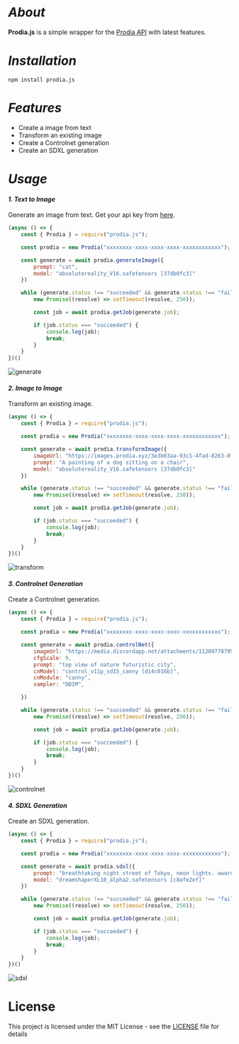 # ___About___
**Prodia.js** is a simple wrapper for the [Prodia API](https://prodia.com/) with latest features.

# ___Installation___
```
npm install prodia.js
```

# ___Features___
- Create a image from text
- Transform an existing image
- Create a Controlnet generation
- Create an SDXL generation

# ___Usage___
#### ___1. Text to Image___
Generate an image from text. Get your api key from [here](https://prodia.com/).

```js
(async () => {
    const { Prodia } = require("prodia.js");

    const prodia = new Prodia("xxxxxxxx-xxxx-xxxx-xxxx-xxxxxxxxxxxx"); // your api key

    const generate = await prodia.generateImage({
        prompt: "cat",
        model: "absolutereality_V16.safetensors [37db0fc3]"
    })

    while (generate.status !== "succeeded" && generate.status !== "failed") {
        new Promise((resolve) => setTimeout(resolve, 250));

        const job = await prodia.getJob(generate.job);

        if (job.status === "succeeded") {
            console.log(job);
            break;
        }
    }
})()
```
![generate](./assets/generate.png)

#### ___2. Image to Image___
Transform an existing image.

```js
(async () => {
    const { Prodia } = require("prodia.js");

    const prodia = new Prodia("xxxxxxxx-xxxx-xxxx-xxxx-xxxxxxxxxxxx");

    const generate = await prodia.transformImage({
        imageUrl: "https://images.prodia.xyz/3e3b03aa-93c1-4fad-8263-0ff78ac49257.png",
        prompt: "A painting of a dog sitting on a chair",
        model: "absolutereality_V16.safetensors [37db0fc3]"
    })

    while (generate.status !== "succeeded" && generate.status !== "failed") {
        new Promise((resolve) => setTimeout(resolve, 250));

        const job = await prodia.getJob(generate.job);

        if (job.status === "succeeded") {
            console.log(job);
            break;
        }
    }
})()
```
![transform](./assets/transform.png)

#### ___3. Controlnet Generation___
Create a Controlnet generation.

```js
(async () => {
    const { Prodia } = require("prodia.js");

    const prodia = new Prodia("xxxxxxxx-xxxx-xxxx-xxxx-xxxxxxxxxxxx");

    const generate = await prodia.controlNet({
        imageUrl: "https://media.discordapp.net/attachments/1120977879564562503/1147508591499165726/A3PIRE.jpg",
        cfgScale: 9,
        prompt: "top view of nature futuristic city",
        cnModel: "control_v11p_sd15_canny [d14c016b]",
        cnModule: "canny",
        sampler: "DDIM",

    })

    while (generate.status !== "succeeded" && generate.status !== "failed") {
        new Promise((resolve) => setTimeout(resolve, 250));

        const job = await prodia.getJob(generate.job);

        if (job.status === "succeeded") {
            console.log(job);
            break;
        }
    }
})()
```
![controlnet](./assets/controlnet.png)

#### ___4. SDXL Generation___
Create an SDXL generation.

```js
(async () => {
    const { Prodia } = require("prodia.js");

    const prodia = new Prodia("xxxxxxxx-xxxx-xxxx-xxxx-xxxxxxxxxxxx");

    const generate = await prodia.sdxl({
        prompt: "breathtaking night street of Tokyo, neon lights. award-winning, professional, highly detailed",
        model: "dreamshaperXL10_alpha2.safetensors [c8afe2ef]"
    })

    while (generate.status !== "succeeded" && generate.status !== "failed") {
        new Promise((resolve) => setTimeout(resolve, 250));

        const job = await prodia.getJob(generate.job);

        if (job.status === "succeeded") {
            console.log(job);
            break;
        }
    }
})()
```

![sdxl](./assets/sdxl.png)

# License
This project is licensed under the MIT License - see the [LICENSE](https://github.com/A3PIRE/prodia.js/blob/main/license) file for details
